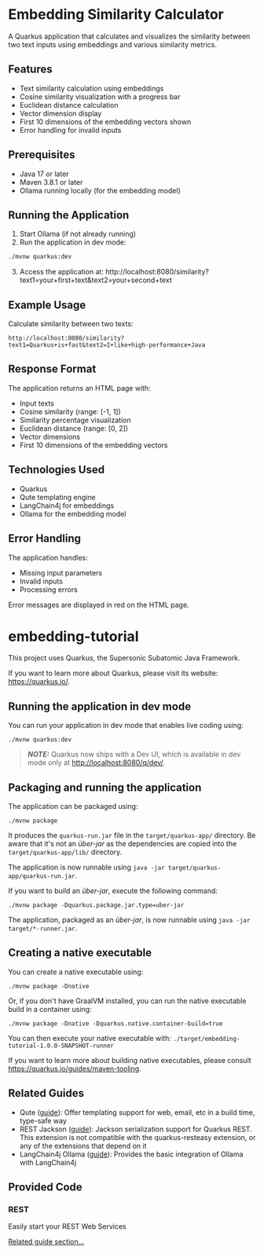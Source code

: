 # Embedding Similarity Calculator

A Quarkus application that calculates and visualizes the similarity between two text inputs using embeddings and various similarity metrics.

## Features

- Text similarity calculation using embeddings
- Cosine similarity visualization with a progress bar
- Euclidean distance calculation
- Vector dimension display
- First 10 dimensions of the embedding vectors shown
- Error handling for invalid inputs

## Prerequisites

- Java 17 or later
- Maven 3.8.1 or later
- Ollama running locally (for the embedding model)

## Running the Application

1. Start Ollama (if not already running)
2. Run the application in dev mode:
```bash
./mvnw quarkus:dev
```

3. Access the application at: http://localhost:8080/similarity?text1=your+first+text&text2=your+second+text

## Example Usage

Calculate similarity between two texts:
```
http://localhost:8080/similarity?text1=Quarkus+is+fast&text2=I+like+high-performance+Java
```

## Response Format

The application returns an HTML page with:
- Input texts
- Cosine similarity (range: [-1, 1])
- Similarity percentage visualization
- Euclidean distance (range: [0, 2])
- Vector dimensions
- First 10 dimensions of the embedding vectors

## Technologies Used

- Quarkus
- Qute templating engine
- LangChain4j for embeddings
- Ollama for the embedding model

## Error Handling

The application handles:
- Missing input parameters
- Invalid inputs
- Processing errors

Error messages are displayed in red on the HTML page.

# embedding-tutorial

This project uses Quarkus, the Supersonic Subatomic Java Framework.

If you want to learn more about Quarkus, please visit its website: <https://quarkus.io/>.

## Running the application in dev mode

You can run your application in dev mode that enables live coding using:

```shell script
./mvnw quarkus:dev
```

> **_NOTE:_**  Quarkus now ships with a Dev UI, which is available in dev mode only at <http://localhost:8080/q/dev/>.

## Packaging and running the application

The application can be packaged using:

```shell script
./mvnw package
```

It produces the `quarkus-run.jar` file in the `target/quarkus-app/` directory.
Be aware that it's not an _über-jar_ as the dependencies are copied into the `target/quarkus-app/lib/` directory.

The application is now runnable using `java -jar target/quarkus-app/quarkus-run.jar`.

If you want to build an _über-jar_, execute the following command:

```shell script
./mvnw package -Dquarkus.package.jar.type=uber-jar
```

The application, packaged as an _über-jar_, is now runnable using `java -jar target/*-runner.jar`.

## Creating a native executable

You can create a native executable using:

```shell script
./mvnw package -Dnative
```

Or, if you don't have GraalVM installed, you can run the native executable build in a container using:

```shell script
./mvnw package -Dnative -Dquarkus.native.container-build=true
```

You can then execute your native executable with: `./target/embedding-tutorial-1.0.0-SNAPSHOT-runner`

If you want to learn more about building native executables, please consult <https://quarkus.io/guides/maven-tooling>.

## Related Guides

- Qute ([guide](https://quarkus.io/guides/qute)): Offer templating support for web, email, etc in a build time, type-safe way
- REST Jackson ([guide](https://quarkus.io/guides/rest#json-serialisation)): Jackson serialization support for Quarkus REST. This extension is not compatible with the quarkus-resteasy extension, or any of the extensions that depend on it
- LangChain4j Ollama ([guide](https://docs.quarkiverse.io/quarkus-langchain4j/dev/index.html)): Provides the basic integration of Ollama with LangChain4j

## Provided Code

### REST

Easily start your REST Web Services

[Related guide section...](https://quarkus.io/guides/getting-started-reactive#reactive-jax-rs-resources)
